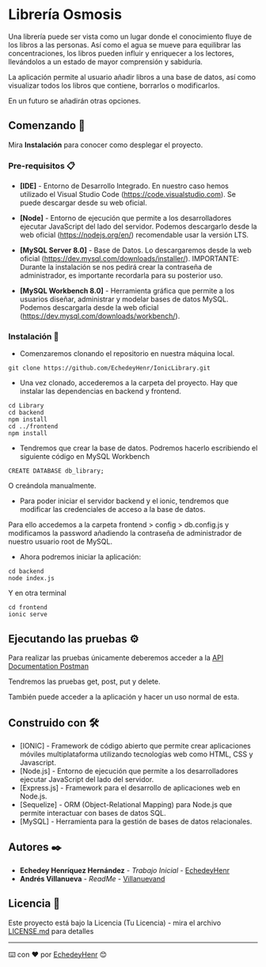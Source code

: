 # Librería Osmosis

Una librería puede ser vista como un lugar donde el conocimiento fluye de los libros a las personas. Así como el agua se mueve para equilibrar las concentraciones, los libros pueden influir y enriquecer a los lectores, llevándolos a un estado de mayor comprensión y sabiduría.

La aplicación permite al usuario añadir libros a una base de datos, así como visualizar todos los libros que contiene, borrarlos o modificarlos.

En un futuro se añadirán otras opciones.

## Comenzando 🚀

Mira **Instalación** para conocer como desplegar el proyecto.

### Pre-requisitos 📋

* **[IDE]** - Entorno de Desarrollo Integrado. En nuestro caso hemos utilizado el Visual Studio Code (https://code.visualstudio.com). Se puede descargar 
desde su web oficial.

* **[Node]** -  Entorno de ejecución que permite a los desarrolladores ejecutar JavaScript del lado del servidor. Podemos descargarlo desde la web oficial
(https://nodejs.org/en/) recomendable usar la versión LTS.

* **[MySQL Server 8.0]** - Base de Datos. Lo descargaremos desde la web oficial (https://dev.mysql.com/downloads/installer/). IMPORTANTE: Durante la instalación
se nos pedirá crear la contraseña de administrador, es importante recordarla para su posterior uso.

* **[MySQL Workbench 8.0]** - Herramienta gráfica que permite a los usuarios diseñar, administrar y modelar bases de datos MySQL. Podemos descargarla desde la
web oficial (https://dev.mysql.com/downloads/workbench/).

### Instalación 🔧

* Comenzaremos clonando el repositorio en nuestra máquina local.

```
git clone https://github.com/EchedeyHenr/IonicLibrary.git
```

* Una vez clonado, accederemos a la carpeta del proyecto. Hay que instalar las dependencias en backend y frontend.

```
cd Library
cd backend
npm install
cd ../frontend
npm install
```

* Tendremos que crear la base de datos. Podremos hacerlo escribiendo el siguiente código en MySQL Workbench

```
CREATE DATABASE db_library;
```
O creándola manualmente.

* Para poder iniciar el servidor backend y el ionic, tendremos que modificar las credenciales de acceso a la base de datos.

Para ello accedemos a la carpeta frontend > config > db.config.js y modificamos la password añadiendo la contraseña de 
administrador de nuestro usuario root de MySQL.

* Ahora podremos iniciar la aplicación:

```
cd backend
node index.js
```
Y en otra terminal
```
cd frontend
ionic serve
```

## Ejecutando las pruebas ⚙️

Para realizar las pruebas únicamente deberemos acceder a la [API Documentation Postman](https://documenter.getpostman.com/view/38432279/2sAXxLCaFV)

Tendremos las pruebas get, post, put y delete.

También puede acceder a la aplicación y hacer un uso normal de esta.

## Construido con 🛠️

* [IONIC] - Framework de código abierto que permite crear aplicaciones móviles multiplataforma utilizando tecnologías web como HTML, CSS y Javascript.
* [Node.js] - Entorno de ejecución que permite a los desarrolladores ejecutar JavaScript del lado del servidor.
* [Express.js] - Framework para el desarrollo de aplicaciones web en Node.js.
* [Sequelize] - ORM (Object-Relational Mapping) para Node.js que permite interactuar con bases de datos SQL.
* [MySQL] - Herramienta para la gestión de bases de datos relacionales.

## Autores ✒️

* **Echedey Henríquez Hernández** - *Trabajo Inicial* - [EchedeyHenr](https://github.com/EchedeyHenr)
* **Andrés Villanueva** - *ReadMe* - [Villanuevand](https://github.com/Villanuevand)

## Licencia 📄

Este proyecto está bajo la Licencia (Tu Licencia) - mira el archivo [LICENSE.md](LICENSE.md) para detalles

---
⌨️ con ❤️ por [EchedeyHenr](https://github.com/EchedeyHenr) 😊
